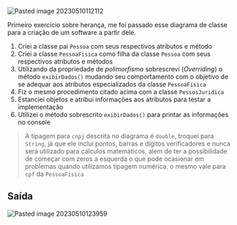 
![Pasted image 20230510112112](https://github.com/FredPitol/Inheritance-Physical-And-Legal-Person-Registration/assets/61964787/239024d1-f953-44cb-91a3-cce21ce495b3)


Primeiro exercício sobre herança, me foi passado esse diagrama de classe para a criação de um software a partir dele. 

1. Criei a classe pai `Pessoa` com seus respectivos atributos e método 
2. Criei a classe `PessoaFisica` como filha da classe `Pessoa` com seus respectivos atributos e métodos 
3. Utilizando da propriedade de *polimorfismo* sobrescrevi (*Overriding*) o método ```exibirDados()``` mudando seu comportamento com o objetivo de se adequar aos atributos especializados da classe `PessoaFisica`
4. Fiz o mesmo procedimento citado acima com a classe `PessosJuridica` 
5. Estanciei objetos e atribui informações aos atributos para testar a implementação 
6. Utilizei o método sobrescrito `exibirDados()` para printar as informações no console

>A tipagem para `cnpj` descrita no diagrama é `double`, troquei para `String`, já que ele inclui pontos, barras e dígitos verificadores e nunca será utilizado para cálculos matemáticos, alem de ter a possibilidade de começar com zeros a esquerda o que pode ocasionar em problemas quando utilizamos tipagem numérica. o mesmo vale para `cpf` da `PessoaFisica`
## Saída

![Pasted image 20230510123959](https://github.com/FredPitol/Inheritance-Physical-And-Legal-Person-Registration/assets/61964787/c9e73340-1412-44ed-9395-ef4425bab285)
